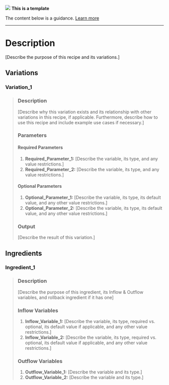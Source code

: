 
![](/assets/images/book-menu-information.svg) **This is a template**

The content below is a guidance. [Learn more](https://docs.datakitchen.io/)

---

# Description

[Describe the purpose of this recipe and its variations.]

## Variations

### Variation_1
> ### Description
> [Describe why this variation exists and its relationship with other variations in this recipe,
> if applicable. Furthermore, describe how to use this recipe and include example use cases if 
> necessary.] 
>
> ### Parameters 
> #### Required Parameters
> 1. **Required_Parameter_1:** [Describe the variable, its type, and any value restrictions.]
> 2. **Required_Parameter_2:** [Describe the variable, its type, and any value restrictions.]
> 
> #### Optional Parameters
> 1. **Optional_Parameter_1:** [Describe the variable, its type, its default value, and any other 
     value restrictions.]
> 2. **Optional_Parameter_2:** [Describe the variable, its type, its default value, and any other
     value restrictions.]
> 
> ### Output
> [Describe the result of this variation.]

## Ingredients

### Ingredient_1
> ### Description
> [Describe the purpose of this ingredient, its Inflow & Outflow variables, and rollback ingredient if it has one]
> ### Inflow Variables
> 1. **Inflow_Variable_1:** [Describe the variable, its type, required vs. optional, its default value 
     if applicable, and any other value restrictions.]
> 1. **Inflow_Variable_2:** [Describe the variable, its type, required vs. optional, its default value 
     if applicable, and any other value restrictions.]
> 
> ### Outflow Variables
> 1. **Outflow_Variable_1:** [Describe the variable and its type.]
> 1. **Outflow_Variable_2:** [Describe the variable and its type.]

